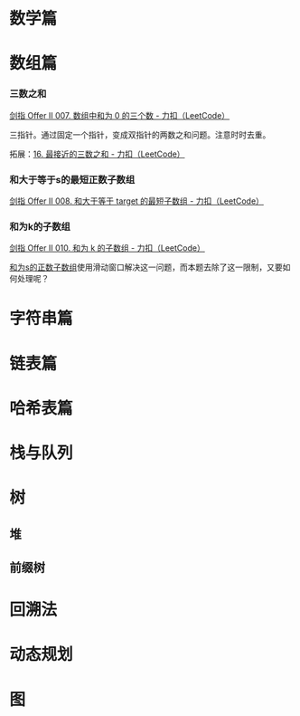 # 数学篇

# 数组篇

### 三数之和

[剑指 Offer II 007. 数组中和为 0 的三个数 - 力扣（LeetCode）](https://leetcode.cn/problems/1fGaJU/)

三指针。通过固定一个指针，变成双指针的两数之和问题。注意时时去重。

拓展：[16. 最接近的三数之和 - 力扣（LeetCode）](https://leetcode.cn/problems/3sum-closest/)


### 和大于等于s的最短正数子数组

[剑指 Offer II 008. 和大于等于 target 的最短子数组 - 力扣（LeetCode）](https://leetcode.cn/problems/2VG8Kg/)



### 和为k的子数组

[剑指 Offer II 010. 和为 k 的子数组 - 力扣（LeetCode）](https://leetcode.cn/problems/QTMn0o/)

[和为s的正数子数组](Leetcode-offer2.md)使用滑动窗口解决这一问题，而本题去除了这一限制，又要如何处理呢？

# 字符串篇

# 链表篇

# 哈希表篇

# 栈与队列

# 树

## 堆

## 前缀树

# 回溯法

# 动态规划

# 图
